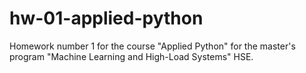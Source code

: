 # hw-01-applied-python
Homework number 1 for the course "Applied Python" for the master's program "Machine Learning and High-Load Systems" HSE.
